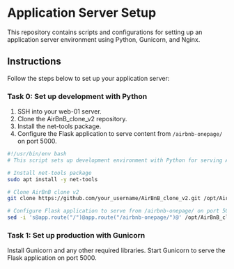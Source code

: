 # Application Server Setup

This repository contains scripts and configurations for setting up an application server environment using Python, Gunicorn, and Nginx.

## Instructions

Follow the steps below to set up your application server:

### Task 0: Set up development with Python

1. SSH into your web-01 server.
2. Clone the AirBnB_clone_v2 repository.
3. Install the net-tools package.
4. Configure the Flask application to serve content from `/airbnb-onepage/` on port 5000.

```bash
#!/usr/bin/env bash
# This script sets up development environment with Python for serving AirBnB clone v2 on web-01.

# Install net-tools package
sudo apt install -y net-tools

# Clone AirBnB clone v2
git clone https://github.com/your_username/AirBnB_clone_v2.git /opt/AirBnB_clone_v2

# Configure Flask application to serve from /airbnb-onepage/ on port 5000
sed -i 's@app.route("/")@app.route("/airbnb-onepage/")@' /opt/AirBnB_clone_v2/web_flask/0-hello_route.py

```

### Task 1: Set up production with Gunicorn
Install Gunicorn and any other required libraries.
Start Gunicorn to serve the Flask application on port 5000.

```bash

